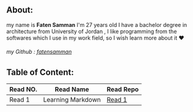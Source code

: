 

## About:
my name is **Faten Samman** I'm 27 years old I have a bachelor degree in architecture from University of Jordan , I like programming from the softwares which I use in my work field, so I wish learn more about it :heart:
###### my Github : [fatensamman](https://github.com/Fatensamman)

## Table of Content:


 | Read NO. |     Read Name     |      Read Repo     |
 |----------|-------------------|--------------------|
 |  Read 1  | Learning Markdown | [Read 1](Read1.md) |



